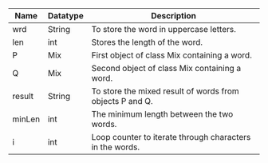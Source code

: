 | Name   | Datatype | Description                                              |
|--------|----------|----------------------------------------------------------|
| wrd    | String   | To store the word in uppercase letters.                  |
| len    | int      | Stores the length of the word.                           |
| P      | Mix      | First object of class Mix containing a word.             |
| Q      | Mix      | Second object of class Mix containing a word.            |
| result | String   | To store the mixed result of words from objects P and Q. |
| minLen | int      | The minimum length between the two words.                |
| i      | int      | Loop counter to iterate through characters in the words. |
